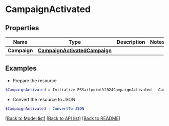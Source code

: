 # CampaignActivated
## Properties

Name | Type | Description | Notes
------------ | ------------- | ------------- | -------------
**Campaign** | [**CampaignActivatedCampaign**](CampaignActivatedCampaign.md) |  | 

## Examples

- Prepare the resource
```powershell
$CampaignActivated = Initialize-PSSailpointV2024CampaignActivated  -Campaign null
```

- Convert the resource to JSON
```powershell
$CampaignActivated | ConvertTo-JSON
```

[[Back to Model list]](../README.md#documentation-for-models) [[Back to API list]](../README.md#documentation-for-api-endpoints) [[Back to README]](../README.md)

